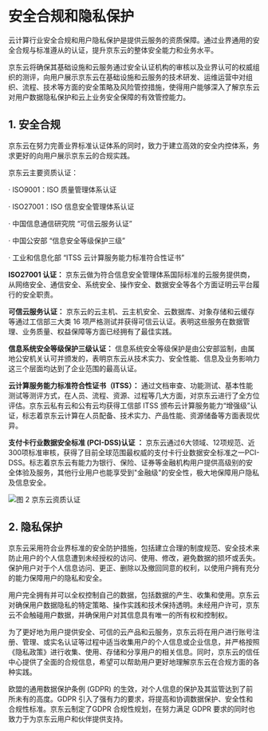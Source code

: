 # 安全合规和隐私保护

云计算行业安全合规和用户隐私保护是提供云服务的资质保障。通过业界通用的安全合规与标准遵从的认证，提升京东云的整体安全能力和业务水平。

京东云将确保其基础设施和云服务通过安全认证机构的审核以及业界认可的权威组织的测评，向用户展示京东云在基础设施和云服务的技术研发、运维运营中对组织、流程、技术等方面的安全策略及风险管控措施，使得用户能够深入了解京东云对用户数据隐私保护和云上业务安全保障的有效管控能力。

## 1. 安全合规

京东云在努力完善业界标准认证体系的同时，致力于建立高效的安全内控体系，务求更好的向用户展示京东云的合规实践。

京东云主要资质认证：

· ISO9001：ISO 质量管理体系认证

· ISO27001：ISO 信息安全管理体系认证

· 中国信息通信研究院 “可信云服务认证”

· 中国公安部 “信息安全等级保护三级”

· 工业和信息化部 “ITSS 云计算服务能力标准符合性证书”

**ISO27001 认证：** 京东云做为符合信息安全管理体系国际标准的云服务提供商，从网络安全、通信安全、系统安全、操作安全、数据安全等各个方面证明云平台履行的安全职责。

**可信云服务认证：** 京东云的云主机、云主机安全、云数据库、对象存储和云缓存等通过工信部三大类 16 项严格测试并获得可信云认证。表明这些服务在数据管理、业务质量、权益保障等方面已经拥有了最佳实践。

**信息系统安全等级保护三级认证：** 信息系统安全等级保护是由公安部监制，由属地公安机关认可并颁发的，表明京东云从技术实力、安全性能、信息及业务影响力这三个层面均达到了企业范围的最高认证。

**云计算服务能力标准符合性证书（ITSS）：** 通过文档审查、功能测试、基本性能测试等测评方式，在人员、流程、资源、过程等几大方面，对京东云进行了全方位评估。京东云私有云和公有云均获得工信部 ITSS 颁布云计算服务能力“增强级”认证，标志着京东云计算在人员配备、技术实力、产品性能、资源储备等方面表现优异。

**支付卡行业数据安全标准 (PCI-DSS)认证 ：** 京东云通过6大领域、12项规范、近300项标准审核，获得了目前全球范围最权威的支付卡行业数据安全标准之一PCI-DSS。标志着京东云有能力为银行、保险、证券等金融机构用户提供高级别的安全体验及服务，其他行业用户也能享受到"金融级"的安全性，极大地保障用户隐私及信息安全。

![图 2 京东云资质认证](https://github.com/jdcloudcom/cn/blob/edit/image/Security-Information/qualification44.png)

## 2. 隐私保护

京东云采用符合业界标准的安全防护措施，包括建立合理的制度规范、安全技术来防止用户的个人信息遭到未经授权的访问、使用、修改，避免数据的损坏或丢失。保护用户对于个人信息访问、更正、删除以及撤回同意的权利，以使用户拥有充分的能力保障用户的隐私和安全。

用户完全拥有并可以全权控制自己的数据，包括数据的产生、收集和使用。京东云对确保用户数据隐私的特定策略、操作实践和技术保持透明。未经用户许可，京东云不会触碰用户数据，并确保用户对其信息具有唯一的所有权和控制权。

为了更好地为用户提供安全、可信的云产品和云服务，京东云将在用户进行账号注册、管理、或实名认证等过程中适当收集用户的个人信息或企业信息，并严格按照《隐私政策》进行收集、使用、存储和分享用户的相关信息。同时，京东云的信任中心提供了全面的合规信息，希望可以帮助用户更好地理解京东云在合规方面的各种实践。

欧盟的通用数据保护条例 (GDPR) 的生效，对个人信息的保护及其监管达到了前所未有的高度。GDPR 引入了强有力的要求，将提高和协调数据保护、安全性和合规性标准。京东云制定了GDPR 合规性规划，在努力满足 GDPR 要求的同时也致力于为京东云用户和伙伴提供支持。
